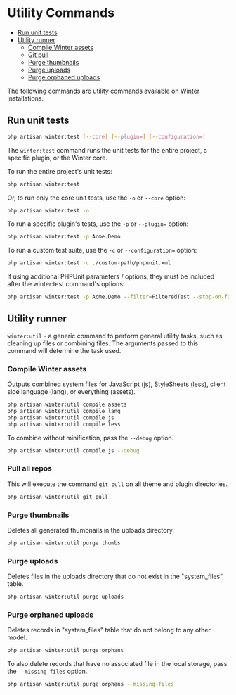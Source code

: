 # Utility Commands

- [Run unit tests](#winter-test)
- [Utility runner](#winter-util)
  - [Compile Winter assets](#winter-util-compile-assets)
  - [Git pull](#winter-util-git-pull)
  - [Purge thumbnails](#winter-util-purge-thumbs)
  - [Purge uploads](#winter-util-purge-uploads)
  - [Purge orphaned uploads](#winter-util-purge-orphans)

The following commands are utility commands available on Winter installations.

<a name="winter-test"></a>
## Run unit tests

```bash
php artisan winter:test [--core] [--plugin=] [--configuration=]
```

The `winter:test` command runs the unit tests for the entire project, a specific plugin, or the Winter core.

To run the entire project's unit tests:

```bash
php artisan winter:test
```

Or, to run only the core unit tests, use the `-o` or `--core` option:

```bash
php artisan winter:test -o
```

To run a specific plugin's tests, use the `-p` or `--plugin=` option:

```bash
php artisan winter:test -p Acme.Demo
```

To run a custom test suite, use the `-c` or `--configuration=` option:

```bash
php artisan winter:test -c ./custom-path/phpunit.xml
```

If using additional PHPUnit parameters / options, they must be included after the winter:test command's options:

```bash
php artisan winter:test -p Acme.Demo --filter=FilteredTest --stop-on-failure
```

<a name="winter-util"></a>
## Utility runner

`winter:util` - a generic command to perform general utility tasks, such as cleaning up files or combining files. The arguments passed to this command will determine the task used.

<a name="winter-util-compile-assets"></a>
### Compile Winter assets

Outputs combined system files for JavaScript (js), StyleSheets (less), client side language (lang), or everything (assets).

```bash
php artisan winter:util compile assets
php artisan winter:util compile lang
php artisan winter:util compile js
php artisan winter:util compile less
```

To combine without minification, pass the `--debug` option.

```bash
php artisan winter:util compile js --debug
```

<a name="winter-util-git-pull"></a>
### Pull all repos

This will execute the command `git pull` on all theme and plugin directories.

```bash
php artisan winter:util git pull
```

<a name="winter-util-purge-thumbs"></a>
### Purge thumbnails

Deletes all generated thumbnails in the uploads directory.

```bash
php artisan winter:util purge thumbs
```

<a name="winter-util-purge-uploads"></a>
### Purge uploads

Deletes files in the uploads directory that do not exist in the "system_files" table.

```bash
php artisan winter:util purge uploads
```

<a name="winter-util-purge-orphans"></a>
### Purge orphaned uploads

Deletes records in "system_files" table that do not belong to any other model.

```bash
php artisan winter:util purge orphans
```

To also delete records that have no associated file in the local storage, pass the `--missing-files` option.

```bash
php artisan winter:util purge orphans --missing-files
```
